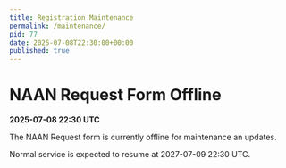 ```yaml
---
title: Registration Maintenance
permalink: /maintenance/
pid: 77
date: 2025-07-08T22:30:00+00:00
published: true
---
```


# NAAN Request Form Offline

**2025-07-08 22:30 UTC**

The NAAN Request form is currently offline for maintenance an updates.

Normal service is expected to resume at 2027-07-09 22:30 UTC.

